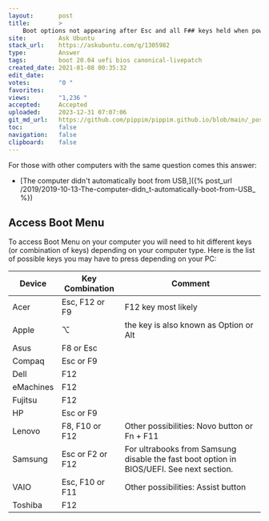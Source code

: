 ```yaml
---
layout:       post
title:        >
    Boot options not appearing after Esc and all F## keys held when powering up laptop
site:         Ask Ubuntu
stack_url:    https://askubuntu.com/q/1305982
type:         Answer
tags:         boot 20.04 uefi bios canonical-livepatch
created_date: 2021-01-08 00:35:32
edit_date:    
votes:        "0 "
favorites:    
views:        "1,236 "
accepted:     Accepted
uploaded:     2023-12-31 07:07:06
git_md_url:   https://github.com/pippim/pippim.github.io/blob/main/_posts/2021/2021-01-08-Boot-options-not-appearing-after-Esc-and-all-F__-keys-held-when-powering-up-laptop.md
toc:          false
navigation:   false
clipboard:    false
---
```


For those with other computers with the same question comes this answer:

- [The computer didn't automatically boot from USB,]({% post_url /2019/2019-10-13-The-computer-didn_t-automatically-boot-from-USB_ %})

## Access Boot Menu

To access Boot Menu on your computer you will need to hit different keys (or combination of keys) depending on your computer type. Here is the list of possible keys you may have to press depending on your PC:

| Device     |  Key Combination   | Comment |
| ---------- | ------------------ |-------- |
| Acer       | Esc, F12 or F9     | F12 key most likely |
| Apple      | ⌥                           | the key is also known as Option or Alt |
| Asus       | F8 or Esc          | |
| Compaq     | Esc or F9          | |
| Dell       | F12                | |
| eMachines  | F12                | |
| Fujitsu    | F12                | |
| HP         | Esc or F9          | |
| Lenovo     | F8, F10 or F12     | Other possibilities: Novo button or Fn + F11 |
| Samsung    | Esc or F2 or F12   | For ultrabooks from Samsung disable the fast boot option in BIOS/UEFI. See next section. |
| VAIO       | Esc, F10 or F11    | Other possibilities: Assist button |
| Toshiba    | F12                | |

